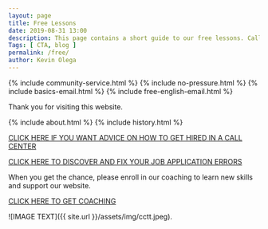 ```yaml
--- 
layout: page 
title: Free Lessons
date: 2019-08-31 13:00
description: This page contains a short guide to our free lessons. Call Center Training Tips contains over 500 lessons for job applicants, BPO workers and home based freelancers.
Tags: [ CTA, blog ]
permalink: /free/ 
author: Kevin Olega 
--- 
```

{% include community-service.html %}
{% include no-pressure.html %}
{% include basics-email.html %}
{% include free-english-email.html %}

Thank you for visiting this website.

{% include about.html %}
{% include history.html %}

[CLICK HERE IF YOU WANT ADVICE ON HOW TO GET HIRED IN A CALL CENTER](https://callcentertrainingtips.com/4hired)

[CLICK HERE TO DISCOVER AND FIX YOUR JOB APPLICATION ERRORS](https://callcentertrainingtips.com/fix)

When you get the chance, please enroll in our coaching to learn new skills and support our website.

<a href="https://callcentertrainingtips.com/6WEL250/" class="button focus">CLICK HERE TO GET COACHING</a>

![IMAGE TEXT]({{ site.url }}/assets/img/cctt.jpeg).